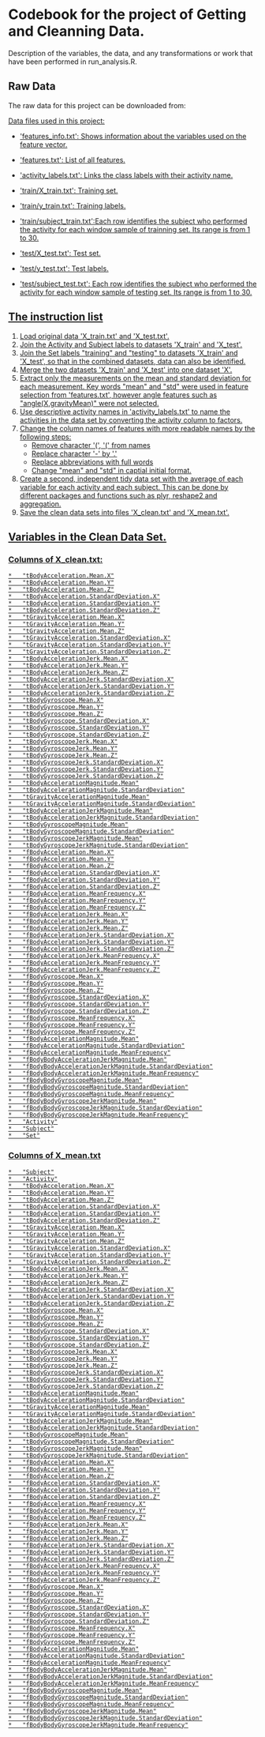 # Codebook for the project of Getting and Cleanning Data.

Description of the variables, the data, and any transformations or work that have been performed in run_analysis.R.


## Raw Data

The raw data for this project can be downloaded from:
<a href="https://d396qusza40orc.cloudfront.net/getdata%2Fprojectfiles%2FUCI%20HAR%20Dataset.zip">

Data files used in this project:
- 'features_info.txt':      Shows information about the variables used on the feature vector.

- 'features.txt':           List of all features.

- 'activity_labels.txt':    Links the class labels with their activity name.

- 'train/X_train.txt':      Training set.

- 'train/y_train.txt':      Training labels.

- 'train/subject_train.txt':Each row identifies the subject who performed the activity for each window sample of trainning set. Its range is from 1 to 30. 

- 'test/X_test.txt':        Test set.

- 'test/y_test.txt':        Test labels.

- 'test/subject_test.txt':  Each row identifies the subject who performed the activity for each window sample of testing set. Its range is from 1 to 30. 


## The instruction list

1.  Load original data 'X_train.txt' and 'X_test.txt'.
2.  Join the Activity and Subject labels to datasets 'X_train' and 'X_test'.
3.  Join the Set labels "training" and "testing" to datasets 'X_train' and 'X_test', so that in the combined datasets, data can also be identified.
4.  Merge the two datasets 'X_train' and 'X_test' into one dataset 'X'.
5.  Extract only the measurements on the mean and standard deviation for each measurement.
    Key words "mean" and "std" were used in feature selection from 'features.txt', however angle features such as "angle(X,gravityMean)" were not selected.
6.  Use descriptive activity names in 'activity_labels.txt' to name the activities in the data set by converting the activity column to factors.
7.  Change the column names of features with more readable names by the following steps:
    * Remove character '(', '(' from names
    * Replace character '-' by '.'
    * Replace abbreviations with full words
    * Change "mean" and "std" in captial initial format.
8.  Create a second, independent tidy data set with the average of each variable for each activity and each subject.
    This can be done by different packages and functions such as plyr, reshape2 and aggregation.
9.  Save the clean data sets into files 'X_clean.txt' and 'X_mean.txt'.

## Variables in the Clean Data Set.

### Columns of X_clean.txt:
    *   "tBodyAcceleration.Mean.X"
    *   "tBodyAcceleration.Mean.Y"
    *   "tBodyAcceleration.Mean.Z"
    *   "tBodyAcceleration.StandardDeviation.X"
    *   "tBodyAcceleration.StandardDeviation.Y"
    *   "tBodyAcceleration.StandardDeviation.Z"
    *   "tGravityAcceleration.Mean.X"
    *   "tGravityAcceleration.Mean.Y"
    *   "tGravityAcceleration.Mean.Z"
    *   "tGravityAcceleration.StandardDeviation.X"
    *   "tGravityAcceleration.StandardDeviation.Y"
    *   "tGravityAcceleration.StandardDeviation.Z"
    *   "tBodyAccelerationJerk.Mean.X"
    *   "tBodyAccelerationJerk.Mean.Y"
    *   "tBodyAccelerationJerk.Mean.Z"
    *   "tBodyAccelerationJerk.StandardDeviation.X"
    *   "tBodyAccelerationJerk.StandardDeviation.Y"
    *   "tBodyAccelerationJerk.StandardDeviation.Z"
    *   "tBodyGyroscope.Mean.X"
    *   "tBodyGyroscope.Mean.Y"
    *   "tBodyGyroscope.Mean.Z"
    *   "tBodyGyroscope.StandardDeviation.X"
    *   "tBodyGyroscope.StandardDeviation.Y"
    *   "tBodyGyroscope.StandardDeviation.Z"
    *   "tBodyGyroscopeJerk.Mean.X"
    *   "tBodyGyroscopeJerk.Mean.Y"
    *   "tBodyGyroscopeJerk.Mean.Z"
    *   "tBodyGyroscopeJerk.StandardDeviation.X"
    *   "tBodyGyroscopeJerk.StandardDeviation.Y"
    *   "tBodyGyroscopeJerk.StandardDeviation.Z"
    *   "tBodyAccelerationMagnitude.Mean"
    *   "tBodyAccelerationMagnitude.StandardDeviation"
    *   "tGravityAccelerationMagnitude.Mean"
    *   "tGravityAccelerationMagnitude.StandardDeviation"
    *   "tBodyAccelerationJerkMagnitude.Mean"
    *   "tBodyAccelerationJerkMagnitude.StandardDeviation"
    *   "tBodyGyroscopeMagnitude.Mean"
    *   "tBodyGyroscopeMagnitude.StandardDeviation"
    *   "tBodyGyroscopeJerkMagnitude.Mean"
    *   "tBodyGyroscopeJerkMagnitude.StandardDeviation"
    *   "fBodyAcceleration.Mean.X"
    *   "fBodyAcceleration.Mean.Y"
    *   "fBodyAcceleration.Mean.Z"
    *   "fBodyAcceleration.StandardDeviation.X"
    *   "fBodyAcceleration.StandardDeviation.Y"
    *   "fBodyAcceleration.StandardDeviation.Z"
    *   "fBodyAcceleration.MeanFrequency.X"
    *   "fBodyAcceleration.MeanFrequency.Y"
    *   "fBodyAcceleration.MeanFrequency.Z"
    *   "fBodyAccelerationJerk.Mean.X"
    *   "fBodyAccelerationJerk.Mean.Y"
    *   "fBodyAccelerationJerk.Mean.Z"
    *   "fBodyAccelerationJerk.StandardDeviation.X"
    *   "fBodyAccelerationJerk.StandardDeviation.Y"
    *   "fBodyAccelerationJerk.StandardDeviation.Z"
    *   "fBodyAccelerationJerk.MeanFrequency.X"
    *   "fBodyAccelerationJerk.MeanFrequency.Y"
    *   "fBodyAccelerationJerk.MeanFrequency.Z"
    *   "fBodyGyroscope.Mean.X"
    *   "fBodyGyroscope.Mean.Y"
    *   "fBodyGyroscope.Mean.Z"
    *   "fBodyGyroscope.StandardDeviation.X"
    *   "fBodyGyroscope.StandardDeviation.Y"
    *   "fBodyGyroscope.StandardDeviation.Z"
    *   "fBodyGyroscope.MeanFrequency.X"
    *   "fBodyGyroscope.MeanFrequency.Y"
    *   "fBodyGyroscope.MeanFrequency.Z"
    *   "fBodyAccelerationMagnitude.Mean"
    *   "fBodyAccelerationMagnitude.StandardDeviation"
    *   "fBodyAccelerationMagnitude.MeanFrequency"
    *   "fBodyBodyAccelerationJerkMagnitude.Mean"
    *   "fBodyBodyAccelerationJerkMagnitude.StandardDeviation"
    *   "fBodyBodyAccelerationJerkMagnitude.MeanFrequency"
    *   "fBodyBodyGyroscopeMagnitude.Mean"
    *   "fBodyBodyGyroscopeMagnitude.StandardDeviation"
    *   "fBodyBodyGyroscopeMagnitude.MeanFrequency"
    *   "fBodyBodyGyroscopeJerkMagnitude.Mean"
    *   "fBodyBodyGyroscopeJerkMagnitude.StandardDeviation"
    *   "fBodyBodyGyroscopeJerkMagnitude.MeanFrequency"
    *   "Activity"
    *   "Subject"
    *   "Set"

### Columns of X_mean.txt
    *   "Subject"
    *   "Activity"
    *   "tBodyAcceleration.Mean.X"
    *   "tBodyAcceleration.Mean.Y"
    *   "tBodyAcceleration.Mean.Z"
    *   "tBodyAcceleration.StandardDeviation.X"
    *   "tBodyAcceleration.StandardDeviation.Y"
    *   "tBodyAcceleration.StandardDeviation.Z"
    *   "tGravityAcceleration.Mean.X"
    *   "tGravityAcceleration.Mean.Y"
    *   "tGravityAcceleration.Mean.Z"
    *   "tGravityAcceleration.StandardDeviation.X"
    *   "tGravityAcceleration.StandardDeviation.Y"
    *   "tGravityAcceleration.StandardDeviation.Z"
    *   "tBodyAccelerationJerk.Mean.X"
    *   "tBodyAccelerationJerk.Mean.Y"
    *   "tBodyAccelerationJerk.Mean.Z"
    *   "tBodyAccelerationJerk.StandardDeviation.X"
    *   "tBodyAccelerationJerk.StandardDeviation.Y"
    *   "tBodyAccelerationJerk.StandardDeviation.Z"
    *   "tBodyGyroscope.Mean.X"
    *   "tBodyGyroscope.Mean.Y"
    *   "tBodyGyroscope.Mean.Z"
    *   "tBodyGyroscope.StandardDeviation.X"
    *   "tBodyGyroscope.StandardDeviation.Y"
    *   "tBodyGyroscope.StandardDeviation.Z"
    *   "tBodyGyroscopeJerk.Mean.X"
    *   "tBodyGyroscopeJerk.Mean.Y"
    *   "tBodyGyroscopeJerk.Mean.Z"
    *   "tBodyGyroscopeJerk.StandardDeviation.X"
    *   "tBodyGyroscopeJerk.StandardDeviation.Y"
    *   "tBodyGyroscopeJerk.StandardDeviation.Z"
    *   "tBodyAccelerationMagnitude.Mean"
    *   "tBodyAccelerationMagnitude.StandardDeviation"
    *   "tGravityAccelerationMagnitude.Mean"
    *   "tGravityAccelerationMagnitude.StandardDeviation"
    *   "tBodyAccelerationJerkMagnitude.Mean"
    *   "tBodyAccelerationJerkMagnitude.StandardDeviation"
    *   "tBodyGyroscopeMagnitude.Mean"
    *   "tBodyGyroscopeMagnitude.StandardDeviation"
    *   "tBodyGyroscopeJerkMagnitude.Mean"
    *   "tBodyGyroscopeJerkMagnitude.StandardDeviation"
    *   "fBodyAcceleration.Mean.X"
    *   "fBodyAcceleration.Mean.Y"
    *   "fBodyAcceleration.Mean.Z"
    *   "fBodyAcceleration.StandardDeviation.X"
    *   "fBodyAcceleration.StandardDeviation.Y"
    *   "fBodyAcceleration.StandardDeviation.Z"
    *   "fBodyAcceleration.MeanFrequency.X"
    *   "fBodyAcceleration.MeanFrequency.Y"
    *   "fBodyAcceleration.MeanFrequency.Z"
    *   "fBodyAccelerationJerk.Mean.X"
    *   "fBodyAccelerationJerk.Mean.Y"
    *   "fBodyAccelerationJerk.Mean.Z"
    *   "fBodyAccelerationJerk.StandardDeviation.X"
    *   "fBodyAccelerationJerk.StandardDeviation.Y"
    *   "fBodyAccelerationJerk.StandardDeviation.Z"
    *   "fBodyAccelerationJerk.MeanFrequency.X"
    *   "fBodyAccelerationJerk.MeanFrequency.Y"
    *   "fBodyAccelerationJerk.MeanFrequency.Z"
    *   "fBodyGyroscope.Mean.X"
    *   "fBodyGyroscope.Mean.Y"
    *   "fBodyGyroscope.Mean.Z"
    *   "fBodyGyroscope.StandardDeviation.X"
    *   "fBodyGyroscope.StandardDeviation.Y"
    *   "fBodyGyroscope.StandardDeviation.Z"
    *   "fBodyGyroscope.MeanFrequency.X"
    *   "fBodyGyroscope.MeanFrequency.Y"
    *   "fBodyGyroscope.MeanFrequency.Z"
    *   "fBodyAccelerationMagnitude.Mean"
    *   "fBodyAccelerationMagnitude.StandardDeviation"
    *   "fBodyAccelerationMagnitude.MeanFrequency"
    *   "fBodyBodyAccelerationJerkMagnitude.Mean"
    *   "fBodyBodyAccelerationJerkMagnitude.StandardDeviation"
    *   "fBodyBodyAccelerationJerkMagnitude.MeanFrequency"
    *   "fBodyBodyGyroscopeMagnitude.Mean"
    *   "fBodyBodyGyroscopeMagnitude.StandardDeviation"
    *   "fBodyBodyGyroscopeMagnitude.MeanFrequency"
    *   "fBodyBodyGyroscopeJerkMagnitude.Mean"
    *   "fBodyBodyGyroscopeJerkMagnitude.StandardDeviation"
    *   "fBodyBodyGyroscopeJerkMagnitude.MeanFrequency"


